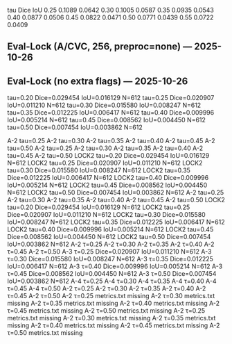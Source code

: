 tau  Dice     IoU
0.25 0.1089   0.0642
0.30 0.1005   0.0587
0.35 0.0935   0.0543
0.40 0.0877   0.0506
0.45 0.0822   0.0471
0.50 0.0771   0.0439
0.55 0.0722   0.0409
## Eval-Lock (A/CVC, 256, preproc=none) — 2025-10-26

## Eval-Lock (no extra flags) — 2025-10-26
tau=0.20  Dice=0.029454
IoU=0.016129
N=612
tau=0.25  Dice=0.020907
IoU=0.011210
N=612
tau=0.30  Dice=0.015580
IoU=0.008247
N=612
tau=0.35  Dice=0.012225
IoU=0.006417
N=612
tau=0.40  Dice=0.009996
IoU=0.005214
N=612
tau=0.45  Dice=0.008562
IoU=0.004450
N=612
tau=0.50  Dice=0.007454
IoU=0.003862
N=612

A-2 tau=0.25  A-2 tau=0.30  A-2 tau=0.35  A-2 tau=0.40  A-2 tau=0.45  A-2 tau=0.50  A-2 tau=0.25  A-2 tau=0.30  A-2 tau=0.35  A-2 tau=0.40  A-2 tau=0.45  A-2 tau=0.50  LOCK2 tau=0.20  Dice=0.029454
IoU=0.016129
N=612
LOCK2 tau=0.25  Dice=0.020907
IoU=0.011210
N=612
LOCK2 tau=0.30  Dice=0.015580
IoU=0.008247
N=612
LOCK2 tau=0.35  Dice=0.012225
IoU=0.006417
N=612
LOCK2 tau=0.40  Dice=0.009996
IoU=0.005214
N=612
LOCK2 tau=0.45  Dice=0.008562
IoU=0.004450
N=612
LOCK2 tau=0.50  Dice=0.007454
IoU=0.003862
N=612
A-2 tau=0.25  A-2 tau=0.30  A-2 tau=0.35  A-2 tau=0.40  A-2 tau=0.45  A-2 tau=0.50  LOCK2 tau=0.20  Dice=0.029454
IoU=0.016129
N=612
LOCK2 tau=0.25  Dice=0.020907
IoU=0.011210
N=612
LOCK2 tau=0.30  Dice=0.015580
IoU=0.008247
N=612
LOCK2 tau=0.35  Dice=0.012225
IoU=0.006417
N=612
LOCK2 tau=0.40  Dice=0.009996
IoU=0.005214
N=612
LOCK2 tau=0.45  Dice=0.008562
IoU=0.004450
N=612
LOCK2 tau=0.50  Dice=0.007454
IoU=0.003862
N=612
A-2 τ=0.25  A-2 τ=0.30  A-2 τ=0.35  A-2 τ=0.40  A-2 τ=0.45  A-2 τ=0.50  A-3 τ=0.25  Dice=0.020907
IoU=0.011210
N=612
A-3 τ=0.30  Dice=0.015580
IoU=0.008247
N=612
A-3 τ=0.35  Dice=0.012225
IoU=0.006417
N=612
A-3 τ=0.40  Dice=0.009996
IoU=0.005214
N=612
A-3 τ=0.45  Dice=0.008562
IoU=0.004450
N=612
A-3 τ=0.50  Dice=0.007454
IoU=0.003862
N=612
A-4 τ=0.25  A-4 τ=0.30  A-4 τ=0.35  A-4 τ=0.40  A-4 τ=0.45  A-4 τ=0.50  A-2 τ=0.25  A-2 τ=0.30  A-2 τ=0.35  A-2 τ=0.40  A-2 τ=0.45  A-2 τ=0.50  A-2 τ=0.25  metrics.txt missing
A-2 τ=0.30  metrics.txt missing
A-2 τ=0.35  metrics.txt missing
A-2 τ=0.40  metrics.txt missing
A-2 τ=0.45  metrics.txt missing
A-2 τ=0.50  metrics.txt missing
A-2 τ=0.25  metrics.txt missing
A-2 τ=0.30  metrics.txt missing
A-2 τ=0.35  metrics.txt missing
A-2 τ=0.40  metrics.txt missing
A-2 τ=0.45  metrics.txt missing
A-2 τ=0.50  metrics.txt missing
